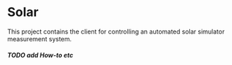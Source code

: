 # Solar

This project contains the client for controlling an automated solar simulator measurement system.

##### TODO add How-to etc
